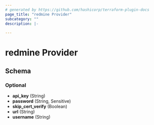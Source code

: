 ```yaml
---
# generated by https://github.com/hashicorp/terraform-plugin-docs
page_title: "redmine Provider"
subcategory: ""
description: |-
  
---
```


# redmine Provider





<!-- schema generated by tfplugindocs -->
## Schema

### Optional

- **api_key** (String)
- **password** (String, Sensitive)
- **skip_cert_verify** (Boolean)
- **url** (String)
- **username** (String)
